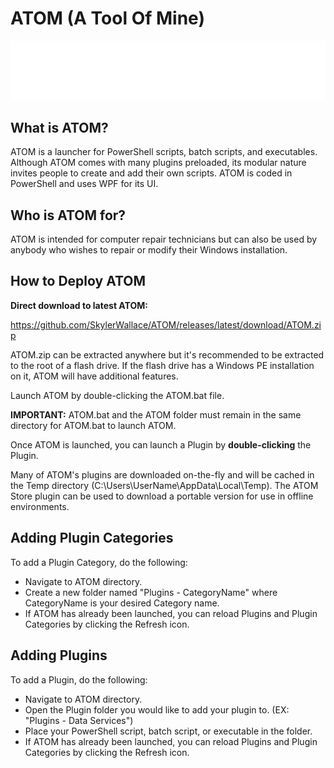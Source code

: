 # ATOM (A Tool Of Mine)
![](ATOM/Dependencies/Icons/ATOM%20Logo.png)

## What is ATOM?
ATOM is a launcher for PowerShell scripts, batch scripts, and executables. Although ATOM comes with many plugins preloaded, its modular nature invites people to create and add their own scripts.
ATOM is coded in PowerShell and uses WPF for its UI.

## Who is ATOM for?
ATOM is intended for computer repair technicians but can also be used by anybody who wishes to repair or modify their Windows installation.

## How to Deploy ATOM
**Direct download to latest ATOM:**

https://github.com/SkylerWallace/ATOM/releases/latest/download/ATOM.zip

ATOM.zip can be extracted anywhere but it's recommended to be extracted to the root of a flash drive. If the flash drive has a Windows PE installation on it, ATOM will have additional features.

Launch ATOM by double-clicking the ATOM.bat file.

**IMPORTANT:** ATOM.bat and the ATOM folder must remain in the same directory for ATOM.bat to launch ATOM.

Once ATOM is launched, you can launch a Plugin by **double-clicking** the Plugin.

Many of ATOM's plugins are downloaded on-the-fly and will be cached in the Temp directory (C:\Users\UserName\AppData\Local\Temp).
The ATOM Store plugin can be used to download a portable version for use in offline environments.

## Adding Plugin Categories
To add a Plugin Category, do the following:
- Navigate to ATOM directory.
- Create a new folder named "Plugins - CategoryName" where CategoryName is your desired Category name.
- If ATOM has already been launched, you can reload Plugins and Plugin Categories by clicking the Refresh icon.

## Adding Plugins
To add a Plugin, do the following:
- Navigate to ATOM directory.
- Open the Plugin folder you would like to add your plugin to. (EX: "Plugins - Data Services")
- Place your PowerShell script, batch script, or executable in the folder.
- If ATOM has already been launched, you can reload Plugins and Plugin Categories by clicking the Refresh icon.
